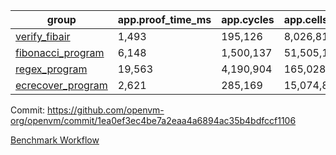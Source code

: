 | group | app.proof_time_ms | app.cycles | app.cells_used | leaf.proof_time_ms | leaf.cycles | leaf.cells_used |
| -- | -- | -- | -- | -- | -- | -- |
| [verify_fibair](https://github.com/openvm-org/openvm/blob/benchmark-results/benchmarks/verify_fibair-1ea0ef3ec4be7a2eaa4a6894ac35b4bdfccf1106.md) | 1,493 |  195,126 |  8,026,812 |- | - | - |
| [fibonacci_program](https://github.com/openvm-org/openvm/blob/benchmark-results/benchmarks/fibonacci-1ea0ef3ec4be7a2eaa4a6894ac35b4bdfccf1106.md) | 6,148 |  1,500,137 |  51,505,102 | 15,538 |  3,171,525 |  128,859,477 |
| [regex_program](https://github.com/openvm-org/openvm/blob/benchmark-results/benchmarks/regex-1ea0ef3ec4be7a2eaa4a6894ac35b4bdfccf1106.md) | 19,563 |  4,190,904 |  165,028,173 | 31,246 |  6,526,013 |  291,331,789 |
| [ecrecover_program](https://github.com/openvm-org/openvm/blob/benchmark-results/benchmarks/ecrecover-1ea0ef3ec4be7a2eaa4a6894ac35b4bdfccf1106.md) | 2,621 |  285,169 |  15,074,875 | 41,849 |  9,647,897 |  439,952,211 |


Commit: https://github.com/openvm-org/openvm/commit/1ea0ef3ec4be7a2eaa4a6894ac35b4bdfccf1106

[Benchmark Workflow](https://github.com/openvm-org/openvm/actions/runs/12644551621)
